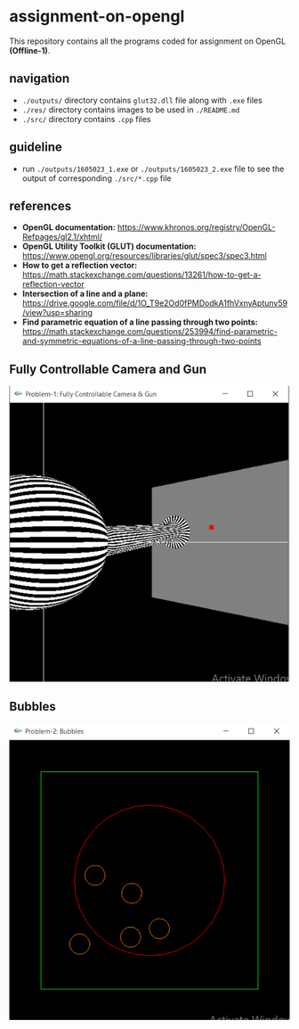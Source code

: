 # assignment-on-opengl  
This repository contains all the programs coded for assignment on OpenGL **(Offline-1)**.  
## navigation  
- ```./outputs/``` directory contains ```glut32.dll``` file along with ```.exe``` files  
- ```./res/``` directory contains images to be used in ```./README.md```  
- ```./src/``` directory contains ```.cpp``` files  
## guideline  
- run ```./outputs/1605023_1.exe``` or ```./outputs/1605023_2.exe``` file to see the output of corresponding ```./src/*.cpp``` file  
## references  
- **OpenGL documentation:** https://www.khronos.org/registry/OpenGL-Refpages/gl2.1/xhtml/  
- **OpenGL Utility Toolkit (GLUT) documentation:** https://www.opengl.org/resources/libraries/glut/spec3/spec3.html  
- **How to get a reflection vector:** https://math.stackexchange.com/questions/13261/how-to-get-a-reflection-vector  
- **Intersection of a line and a plane:** https://drive.google.com/file/d/1O_T9e2Od0fPMDodkA1fhVxnyAptunv59/view?usp=sharing  
- **Find parametric equation of a line passing through two points:** https://math.stackexchange.com/questions/253994/find-parametric-and-symmetric-equations-of-a-line-passing-through-two-points  
## Fully Controllable Camera and Gun  
![alt text](https://github.com/FromSaffronCity/computer-graphics-sessional/blob/main/assignment-on-opengl/res/1605023_1.PNG?raw=true)  
## Bubbles  
![alt text](https://github.com/FromSaffronCity/computer-graphics-sessional/blob/main/assignment-on-opengl/res/1605023_2.PNG?raw=true)  
